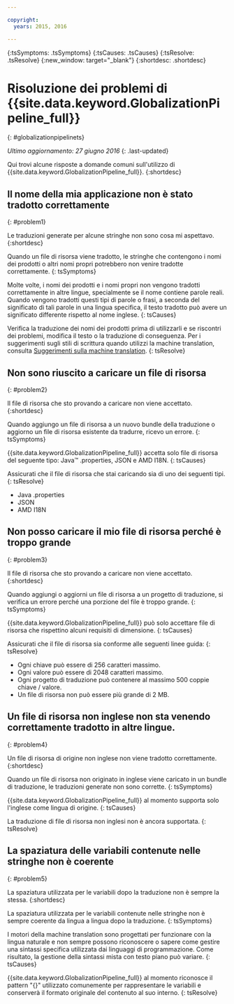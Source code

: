 ```yaml
---

copyright:
  years: 2015, 2016

---
```


{:tsSymptoms: .tsSymptoms} 
{:tsCauses: .tsCauses} 
{:tsResolve: .tsResolve} 
{:new_window: target="_blank"}
{:shortdesc: .shortdesc}

# Risoluzione dei problemi di {{site.data.keyword.GlobalizationPipeline_full}}
{: #globalizationpipelinets}

*Ultimo aggiornamento: 27 giugno 2016*
{: .last-updated}

Qui trovi alcune risposte a domande comuni sull'utilizzo di {{site.data.keyword.GlobalizationPipeline_full}}.
{:shortdesc}


## Il nome della mia applicazione non è stato tradotto correttamente
{: #problem1}

Le traduzioni generate per alcune stringhe non sono cosa mi aspettavo.
{:shortdesc}

Quando un file di risorsa viene tradotto, le stringhe che contengono i nomi dei prodotti o altri nomi propri potrebbero non venire tradotte correttamente.
{: tsSymptoms}

Molte volte, i nomi dei prodotti e i nomi propri non vengono tradotti correttamente in altre lingue, specialmente se il nome contiene parole reali. Quando vengono tradotti questi tipi di parole o frasi, a seconda del significato di tali parole in una lingua specifica, il testo tradotto può avere un significato differente rispetto al nome inglese.
{: tsCauses}

Verifica la traduzione dei nomi dei prodotti prima di utilizzarli e se riscontri dei problemi, modifica il testo o la traduzione di conseguenza. Per i suggerimenti sugli stili di scrittura quando utilizzi la machine translation, consulta [Suggerimenti sulla machine translation](./tips.html#globalizationpipeline_tips).
{: tsResolve}



## Non sono riuscito a caricare un file di risorsa
{: #problem2}

Il file di risorsa che sto provando a caricare non viene accettato.
{:shortdesc}

Quando aggiungo un file di risorsa a un nuovo bundle della traduzione o aggiorno un file di risorsa esistente da tradurre, ricevo un errore.
{: tsSymptoms}

{{site.data.keyword.GlobalizationPipeline_full}} accetta solo file di risorsa del seguente tipo: Java™ .properties, JSON e AMD I18N.
{: tsCauses}

Assicurati che il file di risorsa che stai caricando sia di uno dei seguenti tipi.
{: tsResolve}
* Java .properties
* JSON
* AMD I18N



## Non posso caricare il mio file di risorsa perché è troppo grande
{: #problem3}

Il file di risorsa che sto provando a caricare non viene accettato.
{:shortdesc}

Quando aggiungi o aggiorni un file di risorsa a un progetto di traduzione, si verifica un errore perché una porzione del file è troppo grande.
{: tsSymptoms}

{{site.data.keyword.GlobalizationPipeline_full}} può solo accettare file di risorsa che rispettino alcuni requisiti di dimensione.
{: tsCauses}

Assicurati che il file di risorsa sia conforme alle seguenti linee guida:
{: tsResolve}
* Ogni chiave può essere di 256 caratteri massimo.
* Ogni valore può essere di 2048 caratteri massimo.
* Ogni progetto di traduzione può contenere al massimo 500 coppie chiave / valore.
* Un file di risorsa non può essere più grande di 2 MB.



## Un file di risorsa non inglese non sta venendo correttamente tradotto in altre lingue.
{: #problem4}

Un file di risorsa di origine non inglese non viene tradotto correttamente.
{:shortdesc}

Quando un file di risorsa non originato in inglese viene caricato in un bundle di traduzione, le traduzioni generate non sono corrette.
{: tsSymptoms}

{{site.data.keyword.GlobalizationPipeline_full}} al momento supporta solo l'inglese come lingua di origine.
{: tsCauses}

La traduzione di file di risorsa non inglesi non è ancora supportata.
{: tsResolve}



## La spaziatura delle variabili contenute nelle stringhe non è coerente
{: #problem5}

La spaziatura utilizzata per le variabili dopo la traduzione non è sempre la stessa.
{:shortdesc}

La spaziatura utilizzata per le variabili contenute nelle stringhe non è sempre coerente da lingua a lingua dopo la traduzione.
{: tsSymptoms}

I motori della machine translation sono progettati per funzionare con la lingua naturale e non sempre possono riconoscere o sapere come gestire una sintassi specifica utilizzata dai linguaggi di programmazione. Come risultato, la gestione della sintassi mista con testo piano può variare.
{: tsCauses}

{{site.data.keyword.GlobalizationPipeline_full}} al momento riconosce il pattern "{}" utilizzato comunemente per rappresentare le variabili e conserverà il formato originale del contenuto al suo interno.
{: tsResolve}
